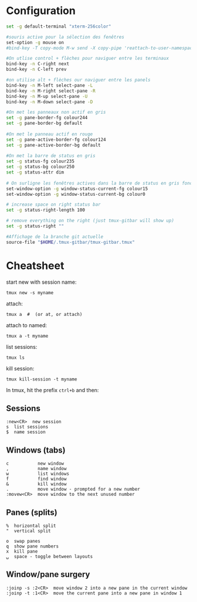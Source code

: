 # Configuration

```bash
set -g default-terminal "xterm-256color"

#souris active pour la sélection des fenêtres
set-option -g mouse on
#bind-key -T copy-mode M-w send -X copy-pipe 'reattach-to-user-namespace pbcopy'

#On utlise control + flèches pour naviguer entre les terminaux
bind-key -n C-right next
bind-key -n C-left prev

#on utilise alt + flèches our naviguer entre les panels
bind-key -n M-left select-pane -L
bind-key -n M-right select-pane -R
bind-key -n M-up select-pane -U
bind-key -n M-down select-pane -D

#On met les panneaux non actif en gris
set -g pane-border-fg colour244
set -g pane-border-bg default
 
#On met le panneau actif en rouge
set -g pane-active-border-fg colour124
set -g pane-active-border-bg default
 
#On met la barre de status en gris
set -g status-fg colour235
set -g status-bg colour250
set -g status-attr dim
 
# On surligne les fenêtres actives dans la barre de status en gris foncés
set-window-option -g window-status-current-fg colour15
set-window-option -g window-status-current-bg colour0

# increase space on right status bar
set -g status-right-length 100

# remove everything on the right (just tmux-gitbar will show up)
set -g status-right ""

#Affichage de la branche git actuelle
source-file "$HOME/.tmux-gitbar/tmux-gitbar.tmux"

```

# Cheatsheet

start new with session name:

    tmux new -s myname

attach:

    tmux a  #  (or at, or attach)

attach to named:

    tmux a -t myname

list sessions:

    tmux ls

kill session:

    tmux kill-session -t myname

In tmux, hit the prefix `ctrl+b` and then:

## Sessions

    :new<CR>  new session
    s  list sessions
    $  name session

## Windows (tabs)

    c           new window
    ,           name window
    w           list windows
    f           find window
    &           kill window
    .           move window - prompted for a new number
    :movew<CR>  move window to the next unused number

## Panes (splits)

    %  horizontal split
    "  vertical split
    
    o  swap panes
    q  show pane numbers
    x  kill pane
    ⍽  space - toggle between layouts

## Window/pane surgery

    :joinp -s :2<CR>  move window 2 into a new pane in the current window
    :joinp -t :1<CR>  move the current pane into a new pane in window 1
